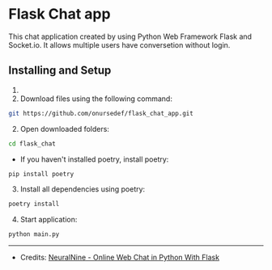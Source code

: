 # Flask Chat app

This chat application created by using Python Web Framework Flask and Socket.io. It allows multiple users have conversetion without login.

## Installing and Setup
1. 
2. Download files using the following command:

```bash
git https://github.com/onursedef/flask_chat_app.git
```

2. Open downloaded folders:

```bash
cd flask_chat
```

- If you haven't installed poetry, install poetry:

```bash 
pip install poetry
```

3. Install all dependencies using poetry:

```bash
poetry install
```

4. Start application:

```bash
python main.py
```

---
* Credits: [NeuralNine - Online Web Chat in Python With Flask](https://www.google.com/url?sa=t&rct=j&q=&esrc=s&source=web&cd=&cad=rja&uact=8&ved=2ahUKEwjhura5w9_3AhWMvYsKHXodA9kQwqsBegQIAxAB&url=https%3A%2F%2Fwww.youtube.com%2Fwatch%3Fv%3DwhEObh8waxg&usg=AOvVaw3PBGrcbdAh4WXapCYntZLD)


